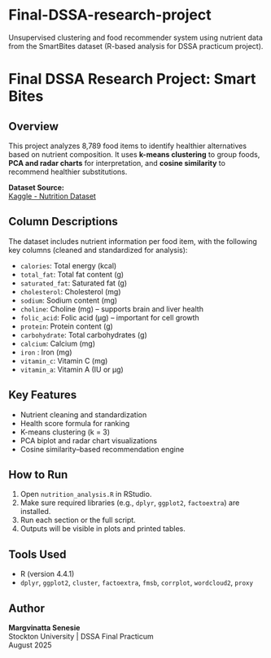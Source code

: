# Final-DSSA-research-project

Unsupervised clustering and food recommender system using nutrient data from the SmartBites dataset (R-based analysis for DSSA practicum project).

# Final DSSA Research Project: Smart Bites

## Overview
This project analyzes 8,789 food items to identify healthier alternatives based on nutrient composition. It uses **k-means clustering** to group foods, **PCA and radar charts** for interpretation, and **cosine similarity** to recommend healthier substitutions.

**Dataset Source:**  
[Kaggle - Nutrition Dataset](https://www.kaggle.com/datasets/gokulprasantht/nutrition-dataset)

## Column Descriptions
The dataset includes nutrient information per food item, with the following key columns (cleaned and standardized for analysis):

- `calories`: Total energy (kcal)
- `total_fat`: Total fat content (g)
- `saturated_fat`: Saturated fat (g)
- `cholesterol`: Cholesterol (mg)
- `sodium`: Sodium content (mg)
- `choline`: Choline (mg) – supports brain and liver health
- `folic_acid`: Folic acid (µg) – important for cell growth
- `protein`: Protein content (g)
- `carbohydrate`: Total carbohydrates (g)
- `calcium`: Calcium (mg)
- `iron` : Iron (mg)
- `vitamin_c`: Vitamin C (mg)
- `vitamin_a`: Vitamin A (IU or µg)

## Key Features
- Nutrient cleaning and standardization
- Health score formula for ranking
- K-means clustering (k = 3)
- PCA biplot and radar chart visualizations
- Cosine similarity–based recommendation engine

## How to Run
1. Open `nutrition_analysis.R` in RStudio.
2. Make sure required libraries (e.g., `dplyr`, `ggplot2`, `factoextra`) are installed.
3. Run each section or the full script.
4. Outputs will be visible in plots and printed tables.

## Tools Used
- R (version 4.4.1)
- `dplyr`, `ggplot2`, `cluster`, `factoextra`, `fmsb`, `corrplot`, `wordcloud2`, `proxy`

## Author
**Margvinatta Senesie**  
Stockton University | DSSA Final Practicum  
August 2025
